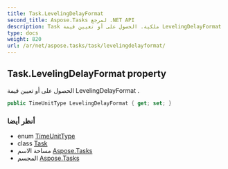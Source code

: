 ```yaml
---
title: Task.LevelingDelayFormat
second_title: Aspose.Tasks لمرجع .NET API
description: Task ملكية. الحصول على أو تعيين قيمة LevelingDelayFormat .
type: docs
weight: 820
url: /ar/net/aspose.tasks/task/levelingdelayformat/
---
```

## Task.LevelingDelayFormat property

الحصول على أو تعيين قيمة LevelingDelayFormat .

```csharp
public TimeUnitType LevelingDelayFormat { get; set; }
```

### أنظر أيضا

* enum [TimeUnitType](../../timeunittype/)
* class [Task](../)
* مساحة الاسم [Aspose.Tasks](../../task/)
* المجسم [Aspose.Tasks](../../../)


